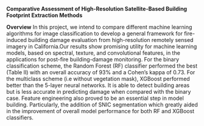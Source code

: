 **Comparative Assessment of High-Resolution Satellite-Based Building Footprint Extraction Methods**


**Overview**
In this project, we intend to compare different machine learning algorithms for image classification to develop a general framework for fire-induced building damage evaluation from high-resolution remotely sensed imagery in California.Our results show promising utility for machine learning models, based on spectral, texture, and convolutional features, in the applications for post-fire building-damage monitoring. For the binary classification scheme, the Random Forest (RF) classifier performed the best (Table II) with an overall accuracy of 93% and a Cohen’s kappa of 0.73. For the multiclass scheme (i.e without vegetation mask), XGBoost performed better than the 5-layer neural networks. It is able to detect building areas but is less accurate in predicting damage when compared with the binary case. Feature engineering also proved to be an essential step in model building. Particularly, the addition of SNIC segmentation which greatly aided in the improvement of overall model performance for both RF and XGBoost classifiers.
